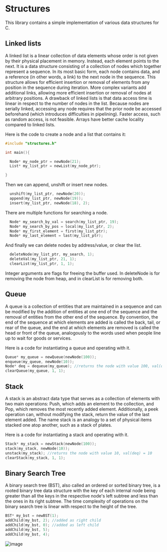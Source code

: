 # Structures

This library contains a simple implementation of various data structures for C.


## Linked lists

A linked list is a linear collection of data elements whose order is not given by their physical placement in memory. Instead, each element points to the next. It is a data structure consisting of a collection of nodes which together represent a sequence. In its most basic form, each node contains data, and a reference (in other words, a link) to the next node in the sequence. This structure allows for efficient insertion or removal of elements from any position in the sequence during iteration. More complex variants add additional links, allowing more efficient insertion or removal of nodes at arbitrary positions. A drawback of linked lists is that data access time is linear in respect to the number of nodes in the list. Because nodes are serially linked, accessing any node requires that the prior node be accessed beforehand (which introduces difficulties in pipelining). Faster access, such as random access, is not feasible. Arrays have better cache locality compared to linked lists.

Here is the code to create a node and a list  that contains it:

```c
#include "structures.h"

int main(){

  Node* my_node_ptr = newNode(21);
  List* my_list_ptr = newList(my_node_ptr);

}
```

Then we can append, unshift or insert new nodes.

```c
  unshift(my_list_ptr, newNode(20));
  append(my_list_ptr, newNode(19));
  insert(my_list_ptr, newNode(18), 2);
```
There are multiple functions for searching a node.

```c
  Node* my_search_by_val = search(my_list_ptr, 19);
  Node* my_search_by_pos = local(my_list_ptr, 2);
  Node* my_first_element = first(my_list_ptr);
  Node* my_last_element = last(my_list_ptr);
```

And finally we can delete nodes by address/value, or clear the list.

```c
  deleteNode(my_list_ptr, my_search, 1);
  deleteVal(my_list_ptr, 21, 1);
  clearList(my_list_ptr, 1, 1);
```

Integer arguments are flags for freeing the buffer used. In deleteNode is for removing the node from heap, and in clearList is for removing both.

## Queue

A queue is a collection of entities that are maintained in a sequence and can be modified by the addition of entities at one end of the sequence and the removal of entities from the other end of the sequence. By convention, the end of the sequence at which elements are added is called the back, tail, or rear of the queue, and the end at which elements are removed is called the head or front of the queue, analogously to the words used when people line up to wait for goods or services.

Here is a code for instantiating a queue and operating with it.
```c
Queue* my_queue = newQueue(newNode(100));
enqueue(my_queue, newNode(10));
Node* deq = dequeue(my_queue); //returns the node with value 100, val(deq) = 100
clearQueue(my_queue, 1, 1);
```

## Stack

A stack is an abstract data type that serves as a collection of elements with two main operations: Push, which adds an element to the collection, and Pop, which removes the most recently added element. Additionally, a peek operation can, without modifying the stack, return the value of the last element added. The name stack is an analogy to a set of physical items stacked one atop another, such as a stack of plates.

Here is a code for instantiating a stack and operating with it.
```c
Stack* my_stack = newStack(newNode(100));
stack(my_stack, newNode(10));
unstack(my_stack); //returns the node with value 10, val(deq) = 10
clearStack(my_stack, 1, 1);
```

## Binary Search Tree

A binary search tree (BST), also called an ordered or sorted binary tree, is a rooted binary tree data structure with the key of each internal node being greater than all the keys in the respective node's left subtree and less than the ones in its right subtree. The time complexity of operations on the binary search tree is linear with respect to the height of the tree.

```c
BST* my_bst = newBST(1);
addChild(my_bst, 2); //added as right child
addChild(my_bst, 0); //added as left child
addChild(my_bst, 5);
addChild(my_bst, 4);
```
![image](https://github.com/user-attachments/assets/da00791a-cd7f-448a-af00-dd2b3bc6eef0)

